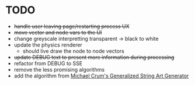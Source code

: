 # TODO

- ~~handle user leaving page/restarting process UX~~
- ~~move vector and node vars to the UI~~
- change greyscale interpretting transparent -> black to white
- update the physics renderer
    - should live draw the node to node vectors
- ~~update DEBUG text to present more information during processing~~
- refactor from DEBUG to SSE
- remove the less promising algorithms
- add the algorithm from [Michael Crum's Generalized String Art Generator](https://michael-crum.com/string_art_generator/)